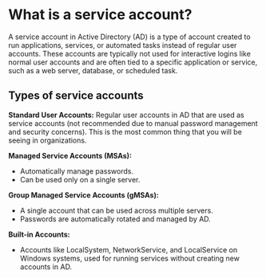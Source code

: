 # What is a service account?

A service account in Active Directory (AD) is a type of account created to run applications, services, or automated tasks instead of regular user accounts. These accounts are typically not used for interactive logins like normal user accounts and are often tied to a specific application or service, such as a web server, database, or scheduled task.

## Types of service accounts

**Standard User Accounts:** Regular user accounts in AD that are used as service accounts (not recommended due to manual password management and security concerns). This is the most common thing that you will be seeing in organizations.
   
**Managed Service Accounts (MSAs):**
- Automatically manage passwords.
- Can be used only on a single server.
  
**Group Managed Service Accounts (gMSAs):**
- A single account that can be used across multiple servers.
- Passwords are automatically rotated and managed by AD.

**Built-in Accounts:**
- Accounts like LocalSystem, NetworkService, and LocalService on Windows systems, used for running services without creating new accounts in AD.
